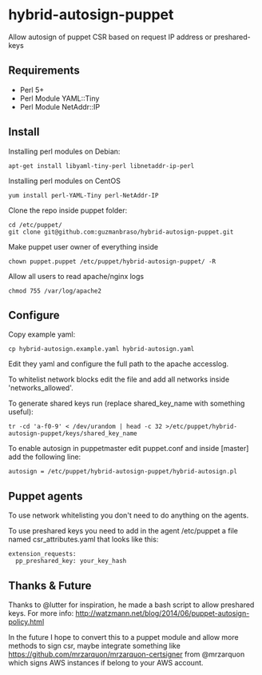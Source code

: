 hybrid-autosign-puppet
======================

Allow autosign of puppet CSR based on request IP address or preshared-keys

Requirements
------------

- Perl 5+
- Perl Module YAML::Tiny
- Perl Module NetAddr::IP

Install
-------

Installing perl modules on Debian:
```
apt-get install libyaml-tiny-perl libnetaddr-ip-perl
```

Installing perl modules on CentOS
```
yum install perl-YAML-Tiny perl-NetAddr-IP
```

Clone the repo inside puppet folder:
```
cd /etc/puppet/
git clone git@github.com:guzmanbraso/hybrid-autosign-puppet.git
```

Make puppet user owner of everything inside
```
chown puppet.puppet /etc/puppet/hybrid-autosign-puppet/ -R
```

Allow all users to read apache/nginx logs
```
chmod 755 /var/log/apache2
```

Configure
-----------------------

Copy example yaml:
```
cp hybrid-autosign.example.yaml hybrid-autosign.yaml
```

Edit they yaml and configure the full path to the apache accesslog.

To whitelist network blocks edit the file and add all networks inside 'networks_allowed'.

To generate shared keys run (replace shared_key_name with something useful):
```
tr -cd 'a-f0-9' < /dev/urandom | head -c 32 >/etc/puppet/hybrid-autosign-puppet/keys/shared_key_name
```

To enable autosign in puppetmaster edit puppet.conf and inside [master] add the following line:
```
autosign = /etc/puppet/hybrid-autosign-puppet/hybrid-autosign.pl
```

Puppet agents
-------------

To use network whitelisting you don't need to do anything on the agents.
   
To use preshared keys you need to add in the agent /etc/puppet a file named csr_attributes.yaml that looks like this:
```
extension_requests:
  pp_preshared_key: your_key_hash
```

Thanks & Future
----------------

Thanks to @lutter for inspiration, he made a bash script to allow preshared keys. For more info:
http://watzmann.net/blog/2014/06/puppet-autosign-policy.html

In the future I hope to convert this to a puppet module and allow more methods to sign csr, maybe integrate
something like https://github.com/mrzarquon/mrzarquon-certsigner from @mrzarquon which signs AWS instances
if belong to your AWS account. 




